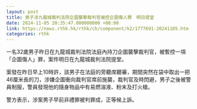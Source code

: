 ```yaml
---
layout: post
title: 男子涉九龍城裁判法院企圖襲擊裁判官被控企圖傷人罪　明日提堂
date: 2024-11-05 20:35:47.000000000 +08:00
link: https://news.rthk.hk/rthk/ch/component/k2/1777691-20241105.htm
categories: rthk
---
```


一名32歲男子昨日在九龍城裁判法院法庭內持刀企圖襲擊裁判官，被暫控一項「企圖傷人」罪，案件明日在九龍城裁判法院提堂。

案發在昨日早上10時許，該男子在法庭的旁聽席聽審，期間突然在袋中取出一把46厘米長的刀，涉嫌企圖衝向裁判官席前施襲，裁判官及時閃避，男子之後被警員制服，警員發現他的隨身物品中有易燃溶液、粉末及打火槍。

警方表示，涉案男子早前非禮罪被判罪成，正等候上訴。

